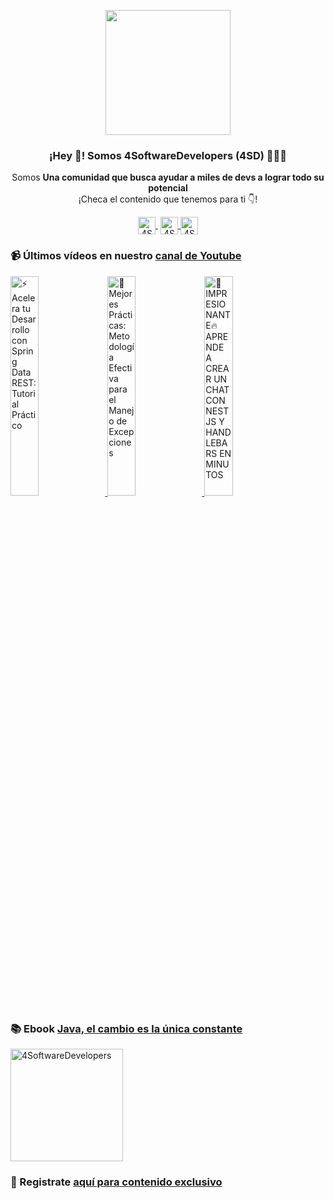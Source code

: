 <p align="center" width="300">
    <img align="center" width="200" src="https://www.4softwaredevelopers.com/assets/img/brands/icono_4SD.png" />
    <h3 align="center">¡Hey 👋! Somos 4SoftwareDevelopers (4SD) 👨🏻‍💻</h3>
 </p>
 
 <p align="center">Somos <strong>Una comunidad que busca ayudar a miles de devs a lograr todo su potencial</strong><br />¡Checa el contenido que tenemos para ti 👇!</p>
 <p align="center">
    <a href="https://youtube.com/4SoftwareDevelopers" target="blank" style='margin-right:4px'>
     <img align="center" src="https://cdn.jsdelivr.net/npm/simple-icons@3.0.1/icons/youtube.svg" alt="4SoftwareDevelopers" height="28px" width="28px" />
   </a>
   <a href="https://instagram.com/4SoftwareDevelopers" target="blank">
     <img align="center" src="https://cdn.jsdelivr.net/npm/simple-icons@3.0.1/icons/instagram.svg" alt="4SoftwareDevelopers" height="28px" width="28px" />
   </a>
   <a href="https://twitter.com/4SDevelopers" target="blank">
     <img align="center" src="https://cdn.jsdelivr.net/npm/simple-icons@3.0.1/icons/twitter.svg" alt="4SoftwareDevelopers" height="28px" width="28px" />
   </a>
 </p>
 
### 📹 Últimos vídeos en nuestro [canal de Youtube](https://youtube.com/4SoftwareDevelopers?sub_confirmation=1)

<a href='https://youtu.be/m09MzjkAXf8' target='_blank'>
    <img width='30%' src='https://img.youtube.com/vi/m09MzjkAXf8/mqdefault.jpg' alt='⚡ Acelera tu Desarrollo con Spring Data REST: Tutorial Práctico' title='⚡ Acelera tu Desarrollo con Spring Data REST: Tutorial Práctico' />
</a>

<a href='https://youtu.be/top1ljdSjJA' target='_blank'>
    <img width='30%' src='https://img.youtube.com/vi/top1ljdSjJA/mqdefault.jpg' alt='🚀 Mejores Prácticas: Metodología Efectiva para el Manejo de Excepciones' title='🚀 Mejores Prácticas: Metodología Efectiva para el Manejo de Excepciones' />
</a>

<a href='https://youtu.be/2wd1gbRJdCM' target='_blank'>
    <img width='30%' src='https://img.youtube.com/vi/2wd1gbRJdCM/mqdefault.jpg' alt='🤩IMPRESIONANTE🔥 APRENDE A CREAR UN CHAT CON NESTJS Y HANDLEBARS EN MINUTOS' title='🤩IMPRESIONANTE🔥 APRENDE A CREAR UN CHAT CON NESTJS Y HANDLEBARS EN MINUTOS' />
</a>
 

### 📚 Ebook [Java, el cambio es la única constante](https://ebook.4softwaredevelopers.com/)
<a href="https://ebook.4softwaredevelopers.com/" target="blank">
  <img align="center" src="https://www.4softwaredevelopers.com/assets/img/illustrations/Portada_Java.jpg" alt="4SoftwareDevelopers" width="180px" />
</a>

### 🔐 Registrate [aquí para contenido exclusivo](https://www.subscribepage.com/kit4sd)
 
 
